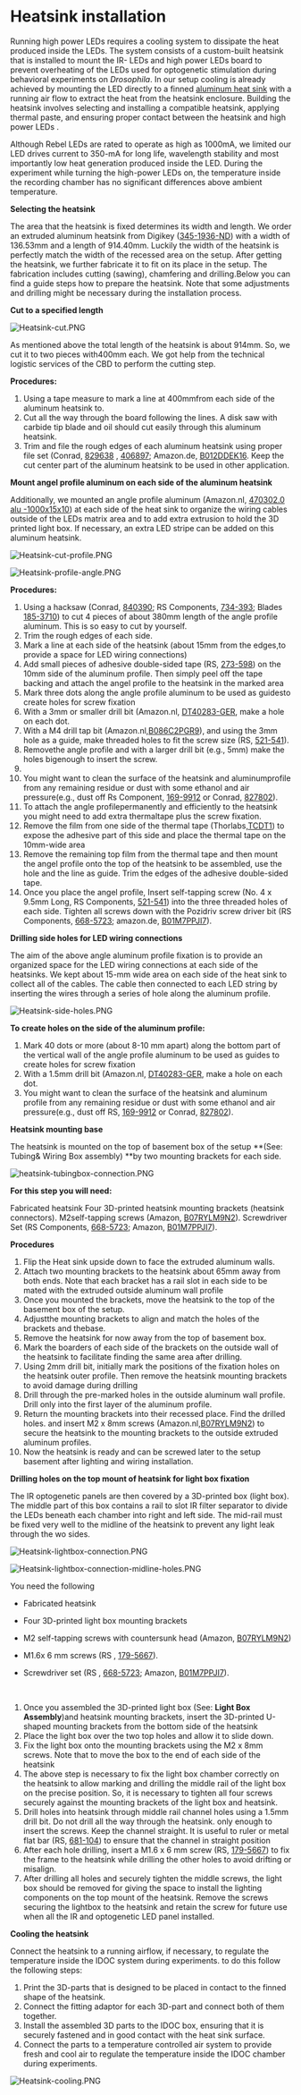 # Heatsink installation



Running high power LEDs requires a cooling system to dissipate the heat produced inside the LEDs. The system consists of a custom-built heatsink that is installed to mount the IR- LEDs and high power LEDs board to prevent overheating of the LEDs used for optogenetic stimulation during behavioral experiments on *Drosophila*.   In our setup cooling is already achieved by mounting the LED directly to a finned [aluminum heat sink](https://www.digikey.be/en/products/detail/wakefield-vette/125404/9957688) with a running air flow to extract the heat from the heatsink enclosure. Building the heatsink involves selecting and installing a compatible heatsink, applying thermal paste, and ensuring proper contact between the heatsink and high power LEDs .  

 Although Rebel LEDs are rated to operate as high as 1000mA, we limited our LED drives current to 350-mA for long life, wavelength stability and most importantly low heat generation produced inside the LED. During the experiment while turning the high-power LEDs on, the temperature inside the recording chamber has no significant differences above ambient temperature.



**Selecting the heatsink**

The area that the heatsink is fixed determines its width and length. We order an extruded aluminum heatsink from Digikey ([345-1936-ND](https://www.digikey.be/product-detail/en/wakefield-vette/125404/345-1936-ND/9957688)) with a width of 136.53mm and a length of 914.40mm. Luckily the width of the heatsink is perfectly match the width of the recessed area on the setup. After getting the heatsink, we further fabricate it to fit on its place in the setup. The fabrication includes cutting (sawing), chamfering and drilling.Below you can find a guide steps how to prepare the heatsink. Note that some adjustments and drilling might be necessary during the installation process.

 

**Cut to a specified length**

 ![Heatsink-cut.PNG](assets/Images/Heatsink-cut.PNG)


As mentioned above the total length of the heatsink is about 914mm. So, we cut it to two pieces with400mm each. We got help from the technical logistic services of the CBD to perform the cutting step. 



**Procedures:**

1. Using a tape measure to mark a line at 400mmfrom each side of the aluminum heatsink to. 
2. Cut all the way through the board following the lines. A disk saw with carbide tip blade and oil should cut easily through this aluminum heatsink. 
3. Trim and file the rough edges of each aluminum heatsink using proper file set (Conrad, [829638](https://www.conrad.be/nl/p/c-k-t0124p-naaldvijlenset-6-delig-140-mm-1-stuk-s-829638.html?searchType=SearchRedirect) , [406897](https://www.conrad.be/nl/p/bernstein-5-240-set-sleutelvijlen-met-houten-heft-in-etui-6-dlg-100-mm-1-stuk-s-406897.html?searchType=SearchRedirect); Amazon.de, [B012DDEK16](https://www.amazon.de/Draper-68904-68904-Redline-Feilen-Set-16-teilig/dp/B012DDEK16). Keep the cut center part of the aluminum heatsink to be used in other application. 

**Mount angel profile aluminum on each side of the aluminum heatsink**

Additionally, we mounted an angle profile aluminum (Amazon.nl, ‎[470302.0  alu -1000x15x10](https://www.amazon.nl/-/en/gp/product/B00ZXPLX3K/))  at each side of the heat sink to organize the wiring cables outside of the LEDs matrix area and to add extra extrusion to hold the 3D printed light box. If necessary, an extra LED stripe can be added on this aluminum heatsink.

![Heatsink-cut-profile.PNG](assets/Images/Heatsink-cut-profile.PNG)






![Heatsink-profile-angle.PNG](assets/Images/Heatsink-profile-angle.PNG)


**Procedures:**

1. Using a hacksaw (Conrad, [840390](https://www.conrad.be/nl/search.html?search=840390); RS Components, [734-393](https://nl.rs-online.com/web/p/hand-saws/0734393); Blades [185-3710](https://nl.rs-online.com/web/p/hand-saw-blades/1853710)) to cut 4 pieces of about 380mm length of the angle profile aluminum. This is so easy to cut by yourself. 
2. Trim the rough edges of each side.
3. Mark a line at each side of the heatsink (about 15mm from the edges,to provide a space for LED wiring connections) 
4. Add small pieces of adhesive double-sided tape (RS, [273-598](https://benl.rs-online.com/web/p/double-sided-tapes/0273598)) on the 10mm side of the aluminum profile.  Then simply peel off the tape backing and attach the angel profile to the heatsink in the marked area
5. Mark three dots along the angle profile aluminum to be used as guidesto create holes for screw fixation
6. With a 3mm or smaller drill bit (Amazon.nl,  [DT40283-GER](https://www.amazon.nl/-/en/dp/B08F7L4RWB), make a hole on each dot. 
7. With a M4 drill tap bit (Amazon.nl,[B086C2PGR9](https://www.amazon.nl/dp/B086C2PGR9/)), and using the 3mm hole as a guide, make threaded holes to fit the screw size (RS, [521-541](https://benl.rs-online.com/web/p/self-tapping-screws/0521541/)).
8. Removethe angle profile and with a larger drill bit (e.g., 5mm) make the holes bigenough to insert the screw.
9. ​
10. You might want to clean the surface of the heatsink and aluminumprofile from any remaining residue or dust with some ethanol and air pressure(e.g., dust off  Rs Component, [169-9912](https://benl.rs-online.com/web/p/air-dusters/1699912/) or Conrad, [827802](https://www.conrad.be/nl/search.html?search=827802)).
11. To attach the angle profilepermanently and efficiently to the heatsink you might need to add extra thermaltape plus the screw fixation.
12. Remove the film from one side of the thermal tape (Thorlabs,[TCDT1](https://www.thorlabs.de/thorproduct.cfm?partnumber=TCDT1)) to expose the adhesive part of this side and place the thermal tape on the 10mm-wide area 
13. Remove the remaining top film from the thermal tape and then mount the angel profile onto the top of the heatsink to be assembled, use the hole and the line as guide. Trim the edges of the adhesive double-sided tape. 
14. Once you place the angel profile, Insert self-tapping screw (No. 4 x 9.5mm Long, RS Components, [521-541](https://benl.rs-online.com/web/p/self-tapping-screws/0521541/)) into the three threaded holes of each side. Tighten all screws down with the Pozidriv screw driver bit (RS Components, [668-5723](https://benl.rs-online.com/web/p/screwdriver-bit-sets/6685727); amazon.de, [B01M7PPJI7](https://www.amazon.co.uk/Precision-Screwdriver-Magnetic-Macbook-Electronics/dp/B01M7PPJI7)).



**Drilling side holes  for LED wiring connections**

The aim of the above angle aluminum profile  fixation is to provide an organized space for the LED wiring connections at each side of the heatsinks. We kept about 15-mm wide area on each side of the heat sink to collect all of the cables. The cable then connected to each LED string by inserting the wires through a series of hole along the aluminum profile.



![Heatsink-side-holes.PNG](assets/Images/Heatsink-side-holes.PNG)


**To create holes on the side of the aluminum profile:**

1. Mark 40 dots or more (about 8-10 mm apart) along the bottom part of the vertical wall of the angle profile aluminum to be used as guides to create holes for screw fixation
2. With a 1.5mm drill bit (Amazon.nl,  [DT40283-GER](https://www.amazon.nl/-/en/dp/B08F7L4RWB), make a hole on each dot. 
3. You might want to clean the surface of the heatsink and aluminum profile from any remaining residue or dust with some ethanol and air pressure(e.g., dust off  RS, [169-9912](https://benl.rs-online.com/web/p/air-dusters/1699912/) or Conrad, [827802](https://www.conrad.be/nl/search.html?search=827802)).

 **Heatsink mounting base**

The heatsink is mounted on the top of basement box of the setup **(See: Tubing& Wiring Box assembly) **by two mounting brackets for each side.

![heatsink-tubingbox-connection.PNG](assets/Images/heatsink-tubingbox-connection.PNG)




**For this step you will need:**

Fabricated heatsink
Four 3D-printed heatsink mounting brackets (heatsink connectors).
M2self-tapping screws (Amazon, [B07RYLM9N2](https://www.amazon.nl/-/en/dp/B07RYLM9N2)).
Screwdriver Set (RS Components, [668-5723](https://benl.rs-online.com/web/p/screwdriver-bit-sets/6685727); Amazon, [B01M7PPJI7](https://www.amazon.co.uk/Precision-Screwdriver-Magnetic-Macbook-Electronics/dp/B01M7PPJI7)).



**Procedures**

1. Flip the Heat sink upside down to face the extruded aluminum walls.
2. Attach two mounting brackets to the heatsink about 65mm away from both ends. Note that each bracket has a rail slot in each side to be mated with the extruded outside aluminum wall profile
3. Once you mounted the brackets, move the heatsink to the top of the basement box of the setup. 
4. Adjustthe mounting brackets to align and match the holes of the brackets and thebase.
5. Remove the heatsink for now away from the top of basement box.  
6. Mark the boarders of each side of the brackets on the outside wall of the heatsink to facilitate finding the same area after drilling.
7. Using 2mm drill bit, initially mark the positions of the fixation holes on the heatsink outer profile. Then remove the heatsink mounting brackets to avoid damage during drilling
8. Drill through the pre-marked holes in the outside aluminum wall profile. Drill only into the first layer of the aluminum profile. 
9. Return the mounting brackets into their recessed place. Find the drilled holes. and insert  M2 x 8mm screws (Amazon.nl,[B07RYLM9N2](https://www.amazon.nl/-/en/dp/B07RYLM9N2)) to secure the heatsink to the mounting brackets to the outside extruded aluminum profiles.
10. Now the heatsink is ready and can be screwed later to the setup basement after lighting and wiring installation.

**Drilling holes on the top mount of heatsink for light box fixation**

The IR optogenetic panels are then covered by a 3D-printed box (light box). The middle part of this box contains a rail to slot IR filter separator to divide the LEDs beneath each chamber into right and left side. The mid-rail must be fixed very well to the midline of the heatsink to prevent any light leak through the wo sides. 



![Heatsink-lightbox-connection.PNG](assets/Images/Heatsink-lightbox-connection.PNG)






![Heatsink-lightbox-connection-midline-holes.PNG](assets/Images/Heatsink-lightbox-connection-midline-holes.PNG)








You need the following

- Fabricated heatsink

- Four 3D-printed light box mounting brackets

- M2 self-tapping screws with countersunk head (Amazon, [B07RYLM9N2](https://www.amazon.nl/-/en/dp/B07RYLM9N2))

- M1.6x 6 mm screws (RS , [179-5667](https://benl.rs-online.com/web/p/machine-screws/1795667)).

- Screwdriver set (RS , [668-5723](https://benl.rs-online.com/web/p/screwdriver-bit-sets/6685727); Amazon, [B01M7PPJI7](https://www.amazon.co.uk/Precision-Screwdriver-Magnetic-Macbook-Electronics/dp/B01M7PPJI7)).

  ​       

1. Once you assembled the 3D-printed light box (See: **Light Box Assembly**)and heatsink mounting brackets, insert the 3D-printed U-shaped mounting brackets from the bottom side of the heatsink
2. Place the light box over the two top holes and allow it to slide down. 
3. Fix the light box onto the mounting brackets using the M2 x 8mm screws. Note that to move the box to the end of  each side of the heatsink 
4. The above step is necessary to fix the light box chamber correctly on the heatsink to allow marking and drilling the middle rail of the light box on the precise position. So, it is necessary to tighten all four screws securely against the mounting brackets of the light box and heatsink. 
5. Drill holes into heatsink through middle rail channel holes using a 1.5mm drill bit. Do not drill all the way through the heatsink. only enough to insert the screws. Keep the channel straight. It is useful to ruler or metal flat bar (RS, [681-104](https://benl.rs-online.com/web/p/metal-bars-metal-rods/0681104/)) to ensure that the channel in straight position
6. After each hole drilling, insert a M1.6 x 6 mm screw (RS, [179-5667](https://benl.rs-online.com/web/p/machine-screws/1795667)) to fix the frame to the heatsink while drilling the other holes to avoid drifting or misalign.
7. After drilling all holes and securely tighten the middle screws, the light box should be removed for giving the space to install the lighting components on the top mount of the heatsink. Remove the screws securing the lightbox to the heatsink and retain the screw for future use when all the IR and optogenetic LED panel installed. 




**Cooling the heatsink**

Connect the heatsink to a running airflow,  if necessary, to regulate the temperature inside the IDOC system during experiments.  to do this follow the following steps:

1. Print the 3D-parts that is designed to be placed in contact to the finned shape of the heatsink.
2. Connect the fitting adaptor for each 3D-part and connect both of them together.
3.  Install the assembled 3D parts to the IDOC box, ensuring that it is securely fastened and in good contact  with the heat sink surface.
4. Connect the parts to a temperature controlled  air system to provide fresh and cool air to regulate the     temperature inside the IDOC chamber during experiments.

![Heatsink-cooling.PNG](assets/Images/Heatsink-cooling.PNG)